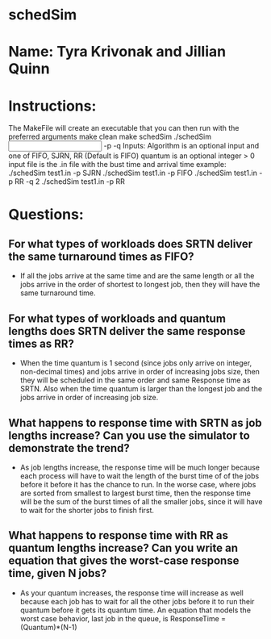 # schedSim
# Name: Tyra Krivonak and Jillian Quinn

# Instructions: 
The MakeFile will create an executable that you can then run with the preferred arguments
make clean
make schedSim
./schedSim <input file> -p <algorithm> -q <quantum>
Inputs:
    Algorithm is an optional input and one of FIFO, SJRN, RR (Default is FIFO)
    quantum is an optional integer > 0
    input file is the .in file with the bust time and arrival time
example:
    ./schedSim test1.in -p SJRN
    ./schedSim test1.in -p FIFO
    ./schedSim test1.in -p RR -q 2
    ./schedSim test1.in -p RR

# Questions:
## For what types of workloads does SRTN deliver the same turnaround times as FIFO?
- If all the jobs arrive at the same time and are the same length or all the jobs arrive in the order of shortest to longest job, then they will have the same turnaround time.
## For what types of workloads and quantum lengths does SRTN deliver the same response times as RR?
- When the time quantum is 1 second (since jobs only arrive on integer, non-decimal times) and jobs arrive in order of increasing jobs size, then they will be scheduled in the same order and same Response time as SRTN. Also when the time quantum is larger than the longest job and the jobs arrive in order of increasing job size.
## What happens to response time with SRTN as job lengths increase? Can you use the simulator to demonstrate the trend?
- As job lengths increase, the response time will be much longer because each process will have to wait the length of the burst time of of the jobs before it before it has the chance to run. In the worse case, where jobs are sorted from smallest to largest burst time, then the response time will be the sum of the burst times of all the smaller jobs, since it will have to wait for the shorter jobs to finish first. 
## What happens to response time with RR as quantum lengths increase? Can you write an equation that gives the worst-case response time, given N jobs?
- As your quantum increases, the response time will increase as well because each job has to wait for all the other jobs before it to run their quantum before it gets its quantum time. An equation that models the worst case behavior, last job in the queue, is ResponseTime = (Quantum)*(N-1) 
